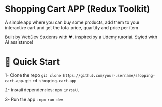 # Shopping Cart APP (Redux Toolkit)

A simple app where you can buy some products, add them to your interactive cart and get the total price, quantity and price per item

Built by WebDev Students with ❤️. Inspired by a Udemy tutorial. Styled with AI assistance!

# 🚀 Quick Start
1- Clone the repo
`git clone https://github.com/your-username/shopping-cart-app.git`
`cd shopping-cart-app`

2- Install dependencies:
`npm install`

3- Run the app : 
`npm run dev`
